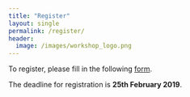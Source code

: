 ```yaml
---
title: "Register"
layout: single
permalink: /register/
header:
  image: /images/workshop_logo.png
---
```


To register, please fill in the following [form](https://goo.gl/forms/0NQREI8sOzLAdNdp1).

The deadline for registration is **25th February 2019**.
